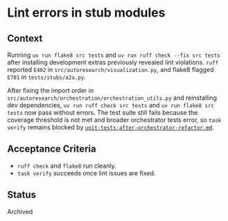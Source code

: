 # Lint errors in stub modules

## Context
Running `uv run flake8 src tests` and `uv run ruff check --fix src tests` after installing development extras previously revealed
lint violations. `ruff` reported `E402` in `src/autoresearch/visualization.py`, and flake8 flagged `E701` in `tests/stubs/a2a.py`.

After fixing the import order in `src/autoresearch/orchestration/orchestration_utils.py` and reinstalling dev dependencies,
`uv run ruff check src tests` and `uv run flake8 src tests` now pass without errors. The test suite still fails because the
coverage threshold is not met and broader orchestrator tests error, so `task verify` remains blocked by
[`unit-tests-after-orchestrator-refactor.md`](unit-tests-after-orchestrator-refactor.md).

## Acceptance Criteria
- `ruff check` and `flake8` run cleanly.
- `task verify` succeeds once lint issues are fixed.

## Status
Archived
